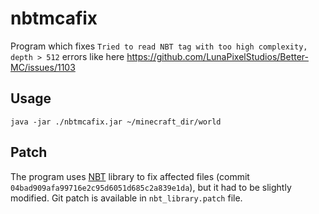 # nbtmcafix

Program which fixes `Tried to read NBT tag with too high complexity, depth > 512` errors like here https://github.com/LunaPixelStudios/Better-MC/issues/1103

## Usage
```
java -jar ./nbtmcafix.jar ~/minecraft_dir/world
```

## Patch
The program uses [NBT](https://github.com/Querz/NBT) library to fix affected files (commit `04bad909afa99716e2c95d6051d685c2a839e1da`), but it had to be slightly modified. Git patch is available in `nbt_library.patch` file.

